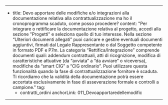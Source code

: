 ---
  - title: Devo apportare delle modifiche e/o integrazioni alla documentazione relativa alla contrattualizzazione ma ho il cronoprogramma scaduto, come posso procedere?
    content: "Per integrare o rettificare la documentazione relativa al progetto, accedi alla sezione \"Progetti\" e seleziona quello di tuo interesse. Nella sezione “Ulteriori documenti allegati” puoi caricare e gestire eventuali documenti aggiuntivi, firmati dal Legale Rappresentante o dal Soggetto competente in formato PDF e P7m. La categoria “Rettifica/Integrazione” comprende documenti quali: addendum contrattuali, atti di ricognizione, modifica di caratteristiche attuative (da “avviata” a “da avviare” o viceversa), modifiche da “smart CIG” a “CIG ordinario”. Puoi utilizzare questa funzionalità quando la fase di contrattualizzazione fornitore è scaduta. Ti ricordiamo che la validità della documentazione potrà essere accertata esclusivamente in fase di asseverazione formale e controlli a campione."
    tag:
      - contratti_ordini
    anchorLink: 011_Devoapportaredellemodific
---